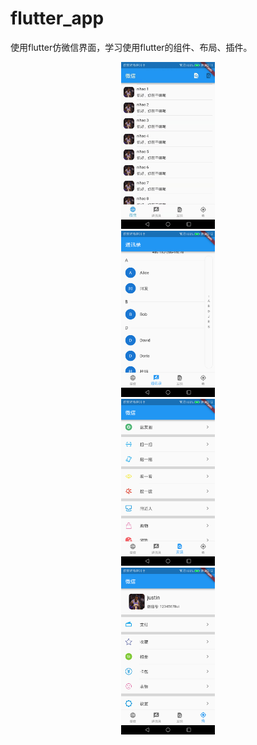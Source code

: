# flutter_app

使用flutter仿微信界面，学习使用flutter的组件、布局、插件。
<div align=center><img width="150"  src="https://github.com/xiaoxnn/flutter_app/blob/master/img/4.jpg"/></div>
<div align=center><img width="150"  src="https://github.com/xiaoxnn/flutter_app/blob/master/img/3.png"/></div>
<div align=center><img width="150"  src="https://github.com/xiaoxnn/flutter_app/blob/master/img/2.png"/></div>
<div align=center><img width="150"  src="https://github.com/xiaoxnn/flutter_app/blob/master/img/1.png"/></div>

